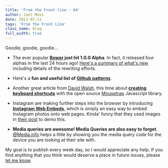 ```yaml
---
title: 'From the Front-line - #4'
author: Joel Moss
date: 2013-07-11
tags: 'From the Front Line'
class_name: blog
full_width: true
---
```


Goodie, goodie, goodie...

 - The ever popular **[Bower](http://bower.io) just hit 1.0.0 Alpha**. In fact, it released four alphas in the last 24 hours ago! [Here's a summary of what's new](https://github.com/bower/bower/wiki/Rewrite-state) including details of the rewriting efforts.

 - Here's a **fun and useful list of [Github patterns](http://blog.quickpeople.co.uk/2013/07/10/useful-github-patterns/)**.

 - Another great article from [David Walsh](http://davidwalsh.name), this time about **[creating keyboard shortcuts](http://davidwalsh.name/keyboard-shortcuts)** with the open source [Mousetrap](http://craig.is/killing/mice) Javascript library.

 - Instagram are making further steps into the browser by introducing **[Instagram Web Embeds](http://blog.instagram.com/post/55095847329/introducing-instagram-web-embeds)**, which is simply an easy way to embed Instagram photos onto web pages. Kinda' funny that they used images in [their post](http://blog.instagram.com/post/55095847329/introducing-instagram-web-embeds) to demo this.

 - **Media queries are awesome! Media Queries are also easy to forget**. [@Media.info](http://atmedia.info/) helps a little by showing you the media query code for the device you are looking at their site with.

My goal is to publish every week day, so I would appreciate any help. If you find anything that you think would deserve a place in future issues, please [let me know](mailto:jmoss@codio.com).